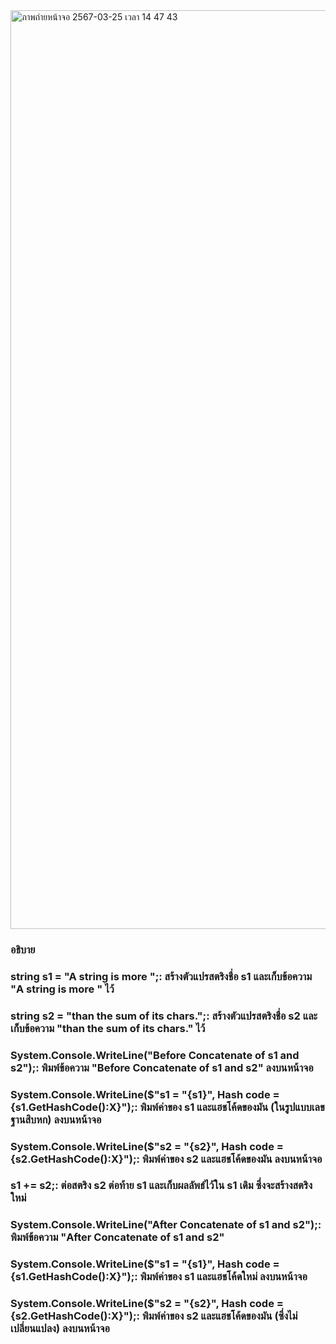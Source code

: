 
<img width="1470" alt="ภาพถ่ายหน้าจอ 2567-03-25 เวลา 14 47 43" src="https://github.com/omelaweng/03376836-OOP-2566-Lab-03-65030027/assets/144561325/95e1925d-7fbd-4ab1-b8e0-cb07f1d27c0b">

### อธิบาย
### string s1 = "A string is more ";: สร้างตัวแปรสตริงชื่อ s1 และเก็บข้อความ "A string is more " ไว้
### string s2 = "than the sum of its chars.";: สร้างตัวแปรสตริงชื่อ s2 และเก็บข้อความ "than the sum of its chars." ไว้
### System.Console.WriteLine("Before Concatenate of s1 and s2");: พิมพ์ข้อความ "Before Concatenate of s1 and s2" ลงบนหน้าจอ
### System.Console.WriteLine($"s1 = \"{s1}\", Hash code = {s1.GetHashCode():X}");: พิมพ์ค่าของ s1 และแฮชโค้ดของมัน (ในรูปแบบเลขฐานสิบหก) ลงบนหน้าจอ
### System.Console.WriteLine($"s2 = \"{s2}\", Hash code = {s2.GetHashCode():X}");: พิมพ์ค่าของ s2 และแฮชโค้ดของมัน ลงบนหน้าจอ
### s1 += s2;: ต่อสตริง s2 ต่อท้าย s1 และเก็บผลลัพธ์ไว้ใน s1 เดิม ซึ่งจะสร้างสตริงใหม่
### System.Console.WriteLine("After Concatenate of s1 and s2");: พิมพ์ข้อความ "After Concatenate of s1 and s2"
### System.Console.WriteLine($"s1 = \"{s1}\", Hash code = {s1.GetHashCode():X}");: พิมพ์ค่าของ s1 และแฮชโค้ดใหม่ ลงบนหน้าจอ
### System.Console.WriteLine($"s2 = \"{s2}\", Hash code = {s2.GetHashCode():X}");: พิมพ์ค่าของ s2 และแฮชโค้ดของมัน (ซึ่งไม่เปลี่ยนแปลง) ลงบนหน้าจอ
